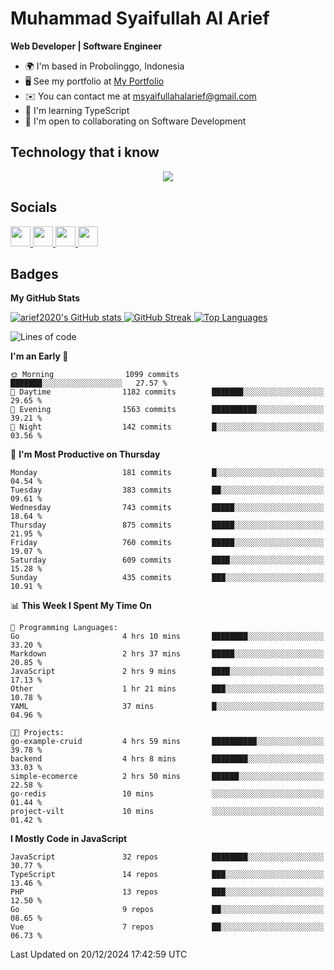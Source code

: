 # Muhammad Syaifullah Al Arief
**Web Developer | Software Engineer**

- 🌍  I'm based in Probolinggo, Indonesia
- 🖥️  See my portfolio at [My Portfolio](https://msyaifullahalarief.vercel.app)
- ✉️  You can contact me at [msyaifullahalarief@gmail.com](mailto:msyaifullahalarief@gmail.com)
- 🧠  I'm learning TypeScript
- 🤝  I'm open to collaborating on Software Development

## Technology that i know
<p align="center">
  <a href="https://skillicons.dev">
    <img src="https://skillicons.dev/icons?i=git,html,docker,css,js,express,firebase,go,laravel,linux,mongodb,mysql,nextjs,nginx,nodejs,npm,postgres,postman,prisma,tailwind,ts,ubuntu,vercel,vscode,vue,windows,yarn" />
  </a>
</p>

## Socials
<p align="left">
    <a href="https://discord.com/users/hanifez" target="_blank" rel="noreferrer">
        <picture>
            <source media="(prefers-color-scheme: dark)" srcset="https://raw.githubusercontent.com/danielcranney/readme-generator/main/public/icons/socials/discord-dark.svg" />
            <source media="(prefers-color-scheme: light)" srcset="https://raw.githubusercontent.com/danielcranney/readme-generator/main/public/icons/socials/discord.svg" />
            <img src="https://raw.githubusercontent.com/danielcranney/readme-generator/main/public/icons/socials/discord.svg" width="32" height="32" />
        </picture>
    </a>
    <a href="https://www.github.com/arief2020" target="_blank" rel="noreferrer">
        <picture>
            <source media="(prefers-color-scheme: dark)" srcset="https://raw.githubusercontent.com/danielcranney/readme-generator/main/public/icons/socials/github-dark.svg" />
            <source media="(prefers-color-scheme: light)" srcset="https://raw.githubusercontent.com/danielcranney/readme-generator/main/public/icons/socials/github.svg" />
            <img src="https://raw.githubusercontent.com/danielcranney/readme-generator/main/public/icons/socials/github.svg" width="32" height="32" />
        </picture>
    </a>
    <a href="https://muhammadsyaifullahalarief.hashnode.dev" target="_blank" rel="noreferrer">
        <picture>
            <source media="(prefers-color-scheme: dark)" srcset="https://raw.githubusercontent.com/danielcranney/readme-generator/main/public/icons/socials/hashnode-dark.svg" />
            <source media="(prefers-color-scheme: light)" srcset="https://raw.githubusercontent.com/danielcranney/readme-generator/main/public/icons/socials/hashnode.svg" />
            <img src="https://raw.githubusercontent.com/danielcranney/readme-generator/main/public/icons/socials/hashnode.svg" width="32" height="32" />
        </picture>
    </a>
    <a href="https://www.linkedin.com/in/muhammad-syaifullah-al-arief/" target="_blank" rel="noreferrer">
        <picture>
            <source media="(prefers-color-scheme: dark)" srcset="https://raw.githubusercontent.com/danielcranney/readme-generator/main/public/icons/socials/linkedin-dark.svg" />
            <source media="(prefers-color-scheme: light)" srcset="https://raw.githubusercontent.com/danielcranney/readme-generator/main/public/icons/socials/linkedin.svg" />
            <img src="https://raw.githubusercontent.com/danielcranney/readme-generator/main/public/icons/socials/linkedin.svg" width="32" height="32" />
        </picture>
    </a>
</p>

## Badges
<b>My GitHub Stats</b>

<a href="http://www.github.com/arief2020">
    <img src="https://github-readme-stats.vercel.app/api?username=arief2020&show_icons=true&hide=&count_private=true&title_color=0891b2&text_color=ffffff&icon_color=0891b2&bg_color=27272a&hide_border=true&show_icons=true" alt="arief2020's GitHub stats" />
</a>
<a href="http://www.github.com/arief2020">
    <img src="https://github-readme-streak-stats.herokuapp.com/?user=arief2020&stroke=ffffff&background=27272a&ring=0891b2&fire=0891b2&currStreakNum=ffffff&currStreakLabel=0891b2&sideNums=ffffff&sideLabels=ffffff&dates=ffffff&hide_border=true" alt="GitHub Streak" />
</a>


<a href="https://github.com/arief2020" align="left">
    <img src="https://github-readme-stats.vercel.app/api/top-langs/?username=arief2020&langs_count=10&title_color=0891b2&text_color=ffffff&icon_color=0891b2&bg_color=27272a&hide_border=true&locale=en&custom_title=Top%20Languages" alt="Top Languages" />
</a>

<!--START_SECTION:waka-->
![Lines of code](https://img.shields.io/badge/From%20Hello%20World%20I%27ve%20Written-9.0%20million%20lines%20of%20code-blue)

**I'm an Early 🐤** 

```text
🌞 Morning                1099 commits        ███████░░░░░░░░░░░░░░░░░░   27.57 % 
🌆 Daytime                1182 commits        ███████░░░░░░░░░░░░░░░░░░   29.65 % 
🌃 Evening                1563 commits        ██████████░░░░░░░░░░░░░░░   39.21 % 
🌙 Night                  142 commits         █░░░░░░░░░░░░░░░░░░░░░░░░   03.56 % 
```
📅 **I'm Most Productive on Thursday** 

```text
Monday                   181 commits         █░░░░░░░░░░░░░░░░░░░░░░░░   04.54 % 
Tuesday                  383 commits         ██░░░░░░░░░░░░░░░░░░░░░░░   09.61 % 
Wednesday                743 commits         █████░░░░░░░░░░░░░░░░░░░░   18.64 % 
Thursday                 875 commits         █████░░░░░░░░░░░░░░░░░░░░   21.95 % 
Friday                   760 commits         █████░░░░░░░░░░░░░░░░░░░░   19.07 % 
Saturday                 609 commits         ████░░░░░░░░░░░░░░░░░░░░░   15.28 % 
Sunday                   435 commits         ███░░░░░░░░░░░░░░░░░░░░░░   10.91 % 
```


📊 **This Week I Spent My Time On** 

```text
💬 Programming Languages: 
Go                       4 hrs 10 mins       ████████░░░░░░░░░░░░░░░░░   33.20 % 
Markdown                 2 hrs 37 mins       █████░░░░░░░░░░░░░░░░░░░░   20.85 % 
JavaScript               2 hrs 9 mins        ████░░░░░░░░░░░░░░░░░░░░░   17.13 % 
Other                    1 hr 21 mins        ███░░░░░░░░░░░░░░░░░░░░░░   10.78 % 
YAML                     37 mins             █░░░░░░░░░░░░░░░░░░░░░░░░   04.96 % 

🐱‍💻 Projects: 
go-example-cruid         4 hrs 59 mins       ██████████░░░░░░░░░░░░░░░   39.78 % 
backend                  4 hrs 8 mins        ████████░░░░░░░░░░░░░░░░░   33.03 % 
simple-ecomerce          2 hrs 50 mins       ██████░░░░░░░░░░░░░░░░░░░   22.58 % 
go-redis                 10 mins             ░░░░░░░░░░░░░░░░░░░░░░░░░   01.44 % 
project-vilt             10 mins             ░░░░░░░░░░░░░░░░░░░░░░░░░   01.42 % 
```

**I Mostly Code in JavaScript** 

```text
JavaScript               32 repos            ████████░░░░░░░░░░░░░░░░░   30.77 % 
TypeScript               14 repos            ███░░░░░░░░░░░░░░░░░░░░░░   13.46 % 
PHP                      13 repos            ███░░░░░░░░░░░░░░░░░░░░░░   12.50 % 
Go                       9 repos             ██░░░░░░░░░░░░░░░░░░░░░░░   08.65 % 
Vue                      7 repos             ██░░░░░░░░░░░░░░░░░░░░░░░   06.73 % 
```




 Last Updated on 20/12/2024 17:42:59 UTC
<!--END_SECTION:waka-->
